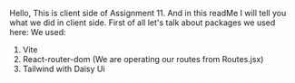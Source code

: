 Hello, This is client side of Assignment 11. And in this readMe I will tell you what we did in client side. First of all let's talk about packages we used here:
We used: 
1. Vite
2. React-router-dom (We are operating our routes from Routes.jsx)
3. Tailwind with Daisy Ui

